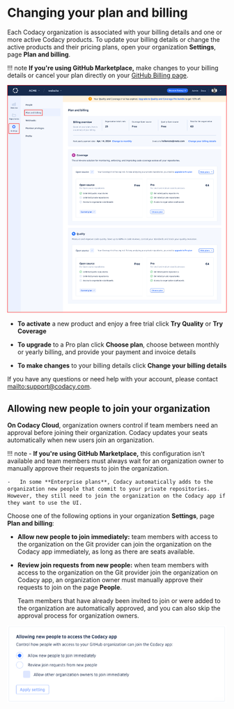 # Changing your plan and billing

Each Codacy organization is associated with your billing details and one or more active Codacy products. To update your billing details or change the active products and their pricing plans, open your organization **Settings**, page **Plan and billing**.

<!--github-marketplace-start-->
!!! note
    **If you're using GitHub Marketplace,** make changes to your billing details or cancel your plan directly on your [GitHub Billing page](https://github.com/settings/billing).<!--TODO Will we have this option for Coverage?-->
<!--github-marketplace-end-->

![Plan and billing for a Codacy organization](images/organization-plan-billing.png)<!--TODO Update-->

-   **To activate** a new product and enjoy a free trial click **Try Quality** or **Try Coverage**

-   **To upgrade** to a Pro plan click **Choose plan**, choose between monthly or yearly billing, and provide your payment and invoice details

-   **To make changes** to your billing details click **Change your billing details**

If you have any questions or need help with your account, please contact <mailto:support@codacy.com>.

## Allowing new people to join your organization

**On Codacy Cloud**, organization owners control if team members need an approval before joining their organization. Codacy updates your seats automatically when new users join an organization.

!!! note
    -   **If you're using GitHub Marketplace,** this configuration isn't available and team members must always wait for an organization owner to manually approve their requests to join the organization.

    -   In some **Enterprise plans**, Codacy automatically adds to the organization new people that commit to your private repositories. However, they still need to join the organization on the Codacy app if they want to use the UI.

Choose one of the following options in your organization **Settings**, page **Plan and billing**:

-   **Allow new people to join immediately:** team members with access to the organization on the Git provider can join the organization on the Codacy app immediately, as long as there are seats available.

-   **Review join requests from new people:** when team members with access to the organization on the Git provider join the organization on Codacy app, an organization owner must manually approve their requests to join on the page **People**.

    Team members that have already been invited to join or were added to the organization are automatically approved, and you can also skip the approval process for organization owners.

![Accepting new people to the organization](images/organization-plan-billing-people-accept.png)
